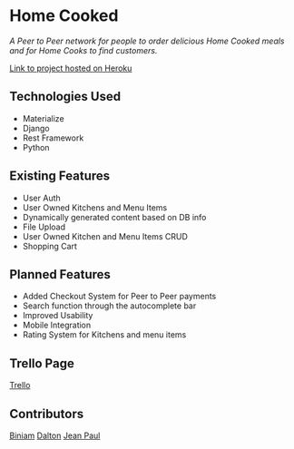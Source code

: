 # Home Cooked

*A Peer to Peer network for people to order delicious Home Cooked meals and for Home Cooks to find customers.*

[Link to project hosted on Heroku]()

## Technologies Used

* Materialize
* Django
* Rest Framework
* Python


## Existing Features


* User Auth
* User Owned Kitchens and Menu Items
* Dynamically generated content based on DB info
* File Upload
* User Owned Kitchen and Menu Items CRUD
* Shopping Cart



## Planned Features

* Added Checkout System for Peer to Peer payments
* Search function through the autocomplete bar
* Improved Usability
* Mobile Integration
* Rating System for Kitchens and menu items

## Trello Page

[Trello](https://trello.com/b/oFB7QpKp/home-cooked)

## Contributors

[Biniam](https://github.com/mainib)
[Dalton](https://github.com/DaltonHart)
[Jean Paul](https://github.com/int-JP/)